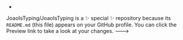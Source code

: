 - 
JoaoIsTyping/JoaoIsTyping is a ✨ special ✨ repository because its `README.md` (this file) appears on your GitHub profile.
You can click the Preview link to take a look at your changes.
--->
